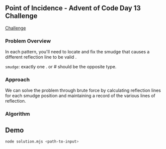 ## Point of Incidence - Advent of Code Day 13 Challenge

[Challenge](https://adventofcode.com/2023/day/13)

### Problem Overview

In each pattern, you'll need to locate and fix the smudge that causes a different reflection line to be valid .

`smudge`: exactly one . or # should be the opposite type.

### Approach

We can solve the problem through brute force by calculating reflection lines for each smudge position and maintaining a record of the various lines of reflection.

### Algorithm

## Demo

```bash
node solution.mjs <path-to-input>
```
